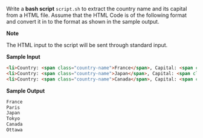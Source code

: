Write a **bash script** `script.sh` to extract the country name and its capital from a HTML file.
Assume that the HTML Code is of the following format and convert it in to the format as shown in the sample output.

**Note**

The HTML input to the script will be sent through standard input.

**Sample Input**

```html
<li>Country: <span class="country-name">France</span>, Capital: <span class="country-capital">Paris</span></li>
<li>Country: <span class="country-name">Japan</span>, Capital: <span class="country-capital">Tokyo</span></li>
<li>Country: <span class="country-name">Canada</span>, Capital: <span class="country-capital">Ottawa</span></li>
```

**Sample Output**

```bash
France
Paris
Japan
Tokyo
Canada
Ottawa
```